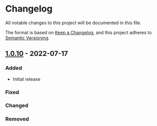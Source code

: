 # Changelog

All notable changes to this project will be documented in this file.

The format is based on [Keep a Changelog](https://keepachangelog.com/en/1.0.0/),
and this project adheres to [Semantic Versioning](https://semver.org/spec/v2.0.0.html).

## [1.0.10](https://gitlab.com/youtous/ansible-minisign/-/tree/0.0.1) - 2022-07-17


### Added

- Initial release

### Fixed


### Changed


### Removed
